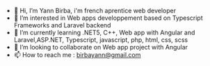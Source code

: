 - 👋 Hi, I’m Yann Birba, i'm french aprentice web developer
- 👀 I’m interested in Web apps developpement based on Typescript Frameworks and Laravel backend
- 🌱 I’m currently learning .NET5, C++, Web app with Angular and Laravel,ASP.NET, Typescript, javascript, php, html, css, scss
- 💞️ I’m looking to collaborate on Web app project with Angular
- 📫 How to reach me : birbayann@gmail.com

<!---
YannBirba/YannBirba is a ✨ special ✨ repository because its `README.md` (this file) appears on your GitHub profile.
You can click the Preview link to take a look at your changes.
--->
